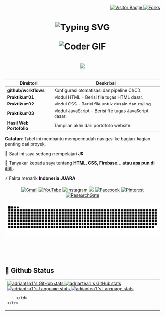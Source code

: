 <p align="right">
    <a href="https://visitor-badge.laobi.icu/badge?page_id=adriantea1.PBW-IF-VA">
        <img src="https://visitor-badge.laobi.icu/badge?page_id=adriantea1.PBW-IF-VA&title=Dikunjungi" alt="Visitor Badge" />
    </a>
    <a href="https://github.com/adriantea1/PBW-IF-VA/network/members">
        <img src="https://img.shields.io/github/forks/adriantea1/PBW-IF-VA?style=social" alt="Forks" />
    </a>
</p>

<h1 align="center">
    <img src="https://readme-typing-svg.herokuapp.com/?font=Righteous&size=35&center=true&vCenter=true&width=500&height=70&duration=4000&lines=Hi+I'm+Virzan+Pasa+Nugraha!" alt="Typing SVG" />
    <p align="center">
    <img src="https://media.giphy.com/media/SWoSkN6DxTszqIKEqv/giphy.gif" alt="Coder GIF" width="400">



<p align="center">
    <a href="https://skillicons.dev"><img src="https://skillicons.dev/icons?i=html,css,js,react" /></a>
</p>

</h1>
 
| **Direktori**               | **Deskripsi**                                       |
|-----------------------------|-----------------------------------------------------|
| **github/workflows**         | Konfigurasi otomatisasi dan pipeline CI/CD.         |
| **Praktikum01**             | Modul HTML - Berisi file tugas HTML dasar.          |
| **Praktikum02**             | Modul CSS - Berisi file untuk desain dan styling.   |
| **Praktikum03**             | Modul JavaScript - Berisi file tugas JavaScript dasar. |
| **Hasil Web Portofolio**    | Tampilan akhir dari portofolio website.             |

**Catatan**: Tabel ini membantu mempermudah navigasi ke bagian-bagian penting dari proyek.

 
 🌱 Saat ini saya sedang mempelajari **JS**

💬 Tanyakan kepada saya tentang **HTML, CSS, Firebase... atau apa pun [di sini](https://github.com/adriantea1/PBW-IF-VA/issues)**.

⚡ Fakta menarik **Indonesia JUARA**

 </div>
 <div align="center"> 
 <a href="https://mail.google.com/mail/u/0/?tab=rm&ogbl#inbox?compose=new" target="_blank">
    <img src="https://img.shields.io/badge/Gmail-333333?style=for-the-badge&logo=gmail&logoColor=red" alt="Gmail" />
</a>

<a href="https://youtube.com/@virzanpasanugraha9932?si=oDaoZXGnFggqgwWC" target="_blank">
    <img src="https://img.shields.io/badge/YouTube-FF0000?style=for-the-badge&logo=youtube&logoColor=white" alt="YouTube" />
</a>

  <a href="https://www.instagram.com/vpnc_21th/" target="_blank">
    <img src="https://img.shields.io/badge/Instagram-E4405F?style=for-the-badge&logo=instagram&logoColor=white" alt="Instagram" />
</a>
<a href="./Hasil Web Portofolio/Portofolio.png" target="_blank">
     <img src="https://img.shields.io/badge/Portfolio-FF5722?style=for-the-badge&logo=todoist&logoColor=white" target="_blank" /> <!-- sqlite, safari, google-chrome are other good icon options -->
  </a>
<a href="https://www.facebook.com/virjan.pn?locale=id_ID" target="_blank">
    <img src="https://img.shields.io/badge/Facebook-1877F2?style=for-the-badge&logo=facebook&logoColor=white" alt="Facebook" />
</a>
<a href="https://id.pinterest.com/virzann/" target="_blank">
    <img src="https://img.shields.io/badge/Pinterest-E60023?style=for-the-badge&logo=pinterest&logoColor=white" alt="Pinterest" />
</a>
<a href="https://www.researchgate.net/profile/Virzan-Pasa-Nugraha" target="_blank">
    <img src="https://img.shields.io/badge/ResearchGate-00CCBB?style=for-the-badge&logo=researchgate&logoColor=white" alt="ResearchGate" />
</a>
</div>
  <br>
  <img alt="snake eating my contributions" src="https://raw.githubusercontent.com/salesp07/salesp07/output/github-contribution-grid-snake.svg" />
  
  <br/><br/><br/>
</div>

## :star2: Github Status
<div align="center">
<table>
    <tr>
        <!-- Github状态 -->
        <td>
           <!-- GitHub Stats for Light Mode -->
<a href="https://github.com/anuraghazra/github-readme-stats#gh-light-mode-only">
    <img height="259" src="https://github-readme-stats.vercel.app/api?username=adriantea1&show_icons=true&line_height=28&hide_border=true&card_width=347&theme=default#gh-light-mode-only" alt="adriantea1's GitHub stats" />
</a>
<!-- GitHub Stats for Dark Mode -->
<a href="https://github.com/anuraghazra/github-readme-stats#gh-dark-mode-only">
    <img height="259" src="https://github-readme-stats.vercel.app/api?username=adriantea1&show_icons=true&line_height=28&hide_border=true&card_width=347&theme=dark&bg_color=000000#gh-dark-mode-only" alt="adriantea1's GitHub stats" />
</a>

<!-- Language Stats for Light Mode -->
<a href="https://github.com/anuraghazra/github-readme-stats#gh-light-mode-only">
    <img height="259" src="https://github-readme-stats.vercel.app/api/top-langs/?username=adriantea1&layout=compact&langs_count=12&hide_border=true&theme=default#gh-light-mode-only" alt="adriantea1's Language stats" />
</a>
<!-- Language Stats for Dark Mode -->
<a href="https://github.com/anuraghazra/github-readme-stats#gh-dark-mode-only">
    <img height="259" src="https://github-readme-stats.vercel.app/api/top-langs/?username=adriantea1&layout=compact&langs_count=12&hide_border=true&theme=dark&bg_color=000000#gh-dark-mode-only" alt="adriantea1's Language stats" />
</a>

        </td>
    </tr>
</table>
</div>


